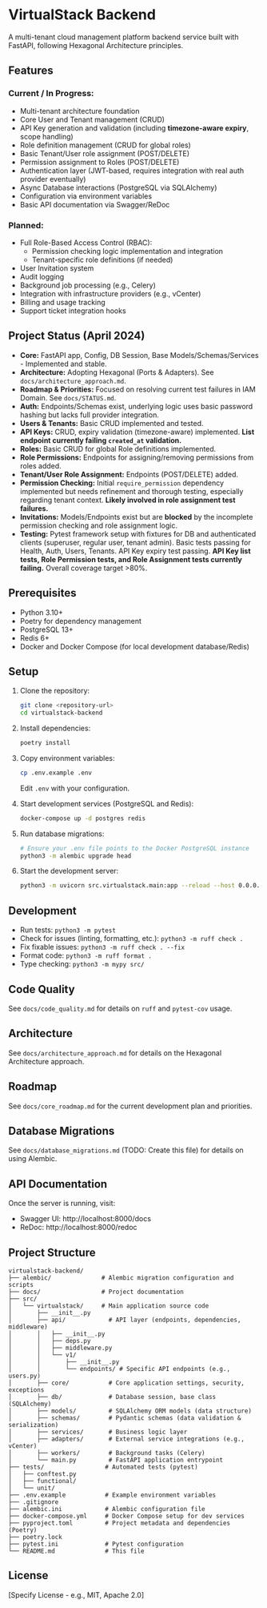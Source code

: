 # VirtualStack Backend

A multi-tenant cloud management platform backend service built with FastAPI, following Hexagonal Architecture principles.

## Features

### Current / In Progress:

- Multi-tenant architecture foundation
- Core User and Tenant management (CRUD)
- API Key generation and validation (including **timezone-aware expiry**, scope handling)
- Role definition management (CRUD for global roles)
- Basic Tenant/User role assignment (POST/DELETE)
- Permission assignment to Roles (POST/DELETE)
- Authentication layer (JWT-based, requires integration with real auth provider eventually)
- Async Database interactions (PostgreSQL via SQLAlchemy)
- Configuration via environment variables
- Basic API documentation via Swagger/ReDoc

### Planned:

- Full Role-Based Access Control (RBAC):
    - Permission checking logic implementation and integration
    - Tenant-specific role definitions (if needed)
- User Invitation system
- Audit logging
- Background job processing (e.g., Celery)
- Integration with infrastructure providers (e.g., vCenter)
- Billing and usage tracking
- Support ticket integration hooks

## Project Status (April 2024)

- **Core:** FastAPI app, Config, DB Session, Base Models/Schemas/Services - Implemented and stable.
- **Architecture:** Adopting Hexagonal (Ports & Adapters). See `docs/architecture_approach.md`.
- **Roadmap & Priorities:** Focused on resolving current test failures in IAM Domain. See `docs/STATUS.md`.
- **Auth:** Endpoints/Schemas exist, underlying logic uses basic password hashing but lacks full provider integration.
- **Users & Tenants:** Basic CRUD implemented and tested.
- **API Keys:** CRUD, expiry validation (timezone-aware) implemented. **List endpoint currently failing `created_at` validation.**
- **Roles:** Basic CRUD for global Role definitions implemented.
- **Role Permissions:** Endpoints for assigning/removing permissions from roles added.
- **Tenant/User Role Assignment:** Endpoints (POST/DELETE) added.
- **Permission Checking:** Initial `require_permission` dependency implemented but needs refinement and thorough testing, especially regarding tenant context. **Likely involved in role assignment test failures.**
- **Invitations:** Models/Endpoints exist but are **blocked** by the incomplete permission checking and role assignment logic.
- **Testing:** Pytest framework setup with fixtures for DB and authenticated clients (superuser, regular user, tenant admin). Basic tests passing for Health, Auth, Users, Tenants. API Key expiry test passing. **API Key list tests, Role Permission tests, and Role Assignment tests currently failing.** Overall coverage target >80%.

## Prerequisites

- Python 3.10+
- Poetry for dependency management
- PostgreSQL 13+
- Redis 6+
- Docker and Docker Compose (for local development database/Redis)

## Setup

1. Clone the repository:
   ```bash
   git clone <repository-url>
   cd virtualstack-backend
   ```

2. Install dependencies:
   ```bash
   poetry install
   ```

3. Copy environment variables:
   ```bash
   cp .env.example .env
   ```
   Edit `.env` with your configuration.

4. Start development services (PostgreSQL and Redis):
   ```bash
   docker-compose up -d postgres redis
   ```

5. Run database migrations:
   ```bash
   # Ensure your .env file points to the Docker PostgreSQL instance
   python3 -m alembic upgrade head
   ```

6. Start the development server:
   ```bash
   python3 -m uvicorn src.virtualstack.main:app --reload --host 0.0.0.0 --port 8000
   ```

## Development

- Run tests: `python3 -m pytest`
- Check for issues (linting, formatting, etc.): `python3 -m ruff check .`
- Fix fixable issues: `python3 -m ruff check . --fix`
- Format code: `python3 -m ruff format .`
- Type checking: `python3 -m mypy src/`

## Code Quality

See `docs/code_quality.md` for details on `ruff` and `pytest-cov` usage.

## Architecture

See `docs/architecture_approach.md` for details on the Hexagonal Architecture approach.

## Roadmap

See `docs/core_roadmap.md` for the current development plan and priorities.

## Database Migrations

See `docs/database_migrations.md` (TODO: Create this file) for details on using Alembic.

## API Documentation

Once the server is running, visit:
- Swagger UI: http://localhost:8000/docs
- ReDoc: http://localhost:8000/redoc

## Project Structure

```
virtualstack-backend/
├── alembic/              # Alembic migration configuration and scripts
├── docs/                 # Project documentation
├── src/
│   └── virtualstack/     # Main application source code
│       ├── __init__.py
│       ├── api/            # API layer (endpoints, dependencies, middleware)
│       │   ├── __init__.py
│       │   ├── deps.py
│       │   ├── middleware.py
│       │   └── v1/
│       │       ├── __init__.py
│       │       └── endpoints/ # Specific API endpoints (e.g., users.py)
│       ├── core/           # Core application settings, security, exceptions
│       ├── db/             # Database session, base class (SQLAlchemy)
│       ├── models/         # SQLAlchemy ORM models (data structure)
│       ├── schemas/        # Pydantic schemas (data validation & serialization)
│       ├── services/       # Business logic layer
│       ├── adapters/       # External service integrations (e.g., vCenter)
│       ├── workers/        # Background tasks (Celery)
│       └── main.py         # FastAPI application entrypoint
├── tests/                 # Automated tests (pytest)
│   ├── conftest.py
│   ├── functional/
│   └── unit/
├── .env.example           # Example environment variables
├── .gitignore
├── alembic.ini            # Alembic configuration file
├── docker-compose.yml     # Docker Compose setup for dev services
├── pyproject.toml         # Project metadata and dependencies (Poetry)
├── poetry.lock
├── pytest.ini             # Pytest configuration
└── README.md              # This file
```

## License

[Specify License - e.g., MIT, Apache 2.0] 